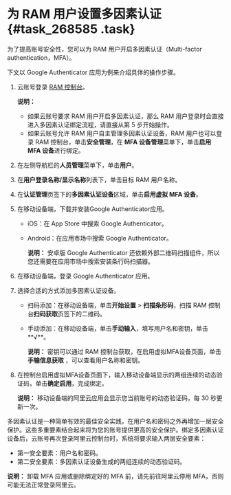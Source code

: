 # 为 RAM 用户设置多因素认证 {#task_268585 .task}

为了提高账号安全性，您可以为 RAM 用户开启多因素认证（Multi-factor authentication，MFA）。

下文以 Google Authenticator 应用为例来介绍具体的操作步骤。

1.  云账号登录 [RAM 控制台](https://ram.console.aliyun.com/)。 

    **说明：** 

    -   如果云账号要求 RAM 用户开启多因素认证，那么 RAM 用户登录时会直接进入多因素认证绑定流程，请直接从第 5 步开始操作。
    -   如果云账号允许 RAM 用户自主管理多因素认证设备，RAM 用户也可以登录 RAM 控制台，单击**安全管理**，在 **MFA 设备管理**菜单下，单击**启用 MFA 设备**进行绑定。
2.  在左侧导航栏的**人员管理**菜单下，单击**用户**。
3.  在**用户登录名称/显示名称**列表下，单击目标 RAM 用户名称。
4.  在**认证管理**页签下的**多因素认证设备**区域，单击**启用虚拟 MFA 设备**。
5.  在移动设备端，下载并安装Google Authenticator应用。 
    -   iOS：在 App Store 中搜索 Google Authenticator。
    -   Android：在应用市场中搜索 Google Authenticator。

        **说明：** 安卓版 Google Authenticator 还依赖外部二维码扫描组件，所以您还需要在应用市场中搜索安装条行码扫描器。

6.  在移动设备端，登录 Google Authenticator 应用。
7.  选择合适的方式添加多因素认证设备。 
    -   扫码添加：在移动设备端，单击**开始设置** \> **扫描条形码**，扫描 RAM 控制台**扫码获取**页签下的二维码。
    -   手动添加：在移动设备端，单击**手动输入**，填写用户名和密钥，单击**√**。

        **说明：** 密钥可以通过 RAM 控制台获取，在启用虚拟MFA设备页面，单击**手输信息获取** ，可以查看用户名称和密钥。

8.  在控制台启用虚拟MFA设备页面下，输入移动设备端显示的两组连续的动态验证码，单击**确定启用**，完成绑定。 

    **说明：** 移动设备端的阿里云应用会显示您当前账号的动态验证码，每 30 秒更新一次。


多因素认证是一种简单有效的最佳安全实践，在用户名和密码之外再增加一层安全保护。这些多重要素结合起来将为您的账号提供更高的安全保护。绑定多因素认证设备后，云账号再次登录阿里云控制台时，系统将要求输入两层安全要素：

-   第一安全要素：用户名和密码。
-   第二安全要素：多因素认证设备生成的两组连续的动态验证码。

**说明：** 卸载 MFA 应用或删除绑定好的 MFA 前，请先前往阿里云停用 MFA，否则可能无法正常登录阿里云。

